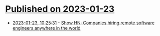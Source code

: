 # [Published on 2023-01-23](index.md)

* [2023-01-23, 10:25:31](https://news.ycombinator.com/item?id=34487232) - [Show HN: Companies hiring remote software engineers anywhere in the world](https://www.remoterocketship.com/companies-hiring-worldwide/software-engineers)
